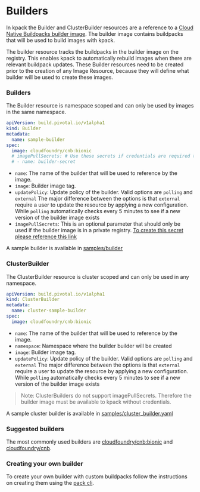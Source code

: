# Builders

In kpack the Builder and ClusterBuilder resources are a reference to a [Cloud Native Buildpacks builder image](https://buildpacks.io/docs/using-pack/working-with-builders/). 
The builder image contains buildpacks that will be used to build images with kpack.

The builder resource tracks the buildpacks in the builder image on the registry. This enables kpack to automatically rebuild images when there are relevant buildpack updates.
These Builder resources need to be created prior to the creation of any Image Resource, because they will define what builder will be used to create these images.      

### Builders
The Builder resource is namespace scoped and can only be used by images in the same namespace.   

```yaml
apiVersion: build.pivotal.io/v1alpha1
kind: Builder
metadata:
  name: sample-builder
spec:
  image: cloudfoundry/cnb:bionic
  # imagePullSecrets: # Use these secrets if credentials are required to pull the builder
  # - name: builder-secret
```
- `name`: The name of the builder that will be used to reference by the image.
- `image`: Builder image tag.
- `updatePolicy`: Update policy of the builder. Valid options are `polling` and `external`
The major difference between the options is that `external` require a user to update the resource by applying a new
configuration. While `polling` automatically checks every 5 minutes to see if a new version of the builder image exists
- `imagePullSecrets`: This is an optional parameter that should only be used if the builder image is in a
private registry. [To create this secret please reference this link](https://kubernetes.io/docs/tasks/configure-pod-container/pull-image-private-registry/#registry-secret-existing-credentials)

A sample builder is available in [samples/builder](../samples/builder.yaml) 

### ClusterBuilder

The ClusterBuilder resource is cluster scoped and can only be used in any namespace.   

```yaml
apiVersion: build.pivotal.io/v1alpha1
kind: ClusterBuilder
metadata:
  name: cluster-sample-builder
spec:
  image: cloudfoundry/cnb:bionic
```
- `name`: The name of the builder that will be used to reference by the image.
- `namespace`: Namespace where the builder builder will be created
- `image`: Builder image tag.
- `updatePolicy`: Update policy of the builder. Valid options are `polling` and `external`
The major difference between the options is that `external` require a user to update the resource by applying a new
configuration. While `polling` automatically checks every 5 minutes to see if a new version of the builder image exists

> Note: ClusterBuilders do not support imagePullSecrets. Therefore the builder image must be available to kpack without credentials.

A sample cluster builder is available in [samples/cluster_builder.yaml](../samples/cluster_builder.yaml) 

### Suggested builders

The most commonly used builders are [cloudfoundry/cnb:bionic](https://hub.docker.com/r/cloudfoundry/cnb) and [cloudfoundry/cnb](https://hub.docker.com/r/cloudfoundry/cnb).
 
### Creating your own builder  

To create your own builder with custom buildpacks follow the instructions on creating them using the [pack cli](https://buildpacks.io/docs/using-pack/working-with-builders/).